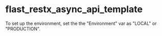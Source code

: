 # flast_restx_async_api_template

To set up the environment, set the the "Environment" var as "LOCAL" or
 "PRODUCTION". 